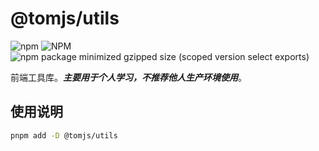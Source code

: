 # @tomjs/utils

![npm](https://img.shields.io/npm/v/%40tomjs/utils) ![NPM](https://img.shields.io/npm/l/%40tomjs%2Futils) ![npm package minimized gzipped size (scoped version select exports)](https://img.shields.io/bundlejs/size/%40tomjs/utils)

前端工具库。**_主要用于个人学习，不推荐他人生产环境使用_**。

## 使用说明

```bash
pnpm add -D @tomjs/utils
```
